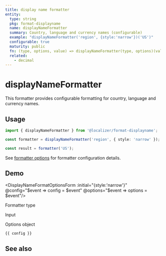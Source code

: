 ```yaml
---
title: display name formatter
entity:
  type: string
  pkg: format-displayname
  name: displayNameFormatter
  summary: Country, language and currency names (configurable)
  example: "displayNameFormatter('region', {style:'narrow'})('US')"
  configurable: true
  maturity: public
  fn: (type, options, value) => displayNameFormatter(type, options)(value)
  related:
    - decimal
---
```


# displayNameFormatter <Package name="format-displayname"/>

This formatter provides configurable formatting for country, language and currency names.

## Usage

```typescript twoslash
import { displayNameFormatter } from '@localizer/format-displayname';

const formatter = displayNameFormatter('region', { style: 'narrow' });

const result = formatter('US');
```

See [formatter options](./options.md) for formatter configuration details.

## Demo

<script setup>
  import { ref, computed, watch } from 'vue';
  import { NForm, NFormItem } from 'naive-ui/es/form';
  import { NInputNumber } from 'naive-ui/es/input-number';
  import { NSelect } from 'naive-ui/es/select';
  import { NDivider } from 'naive-ui/es/divider';
  import { NCollapse, NCollapseItem } from 'naive-ui/es/collapse';
  import { NDatePicker } from 'naive-ui/es/date-picker';
  import DisplayNameFormatOptionsForm from './DisplayNameFormatOptionsForm.vue';
  import { countryName, languageName, currencyName } from '@localizer/format';
  import { countries } from '../country-name';
  import { languages } from '../language-name';

  const type = ref('region');
  const typeOptions = ['region','language','currency','dateTimeField'].map(it => ({label: it, value: it}));

  const country = ref('US');
  const countryOptions = countries.map(it => ({label: `${it} - ${countryName(it).localize('en-US')}`, value: it}));

  const language = ref('en');
  const languageOptions = languages.map(it => ({label: `${it} - ${languageName(it).localize('en-US')}`, value: it}));

  const unit = ref('GBP');
  const unitOptions = Intl.supportedValuesOf('currency').map(currency => ({label: `${currency} - ${currencyName(currency).localize('en-US')}`, value: currency}));

  const dateTimeField = ref('year');
  const dateTimeFieldOptions = ["era", "year", "quarter", "month", "weekOfYear", "weekday", "day", "dayPeriod", "hour", "minute", "second", "timeZoneName"].map(it => ({label: it, value: it}))

    const value = computed(() => {
      switch(type.value){
        case 'language':
          if (!country.value) {
            return language.value;
          } else {
            return language.value + '-' + country.value;
          }
        case 'region':
          return country.value;
        case 'currency':
          return unit.value;
        case 'dateTimeField':
          return dateTimeField.value;
      }
    });


  const config = ref();
  const options = ref({});
</script>

<EntityDemo :args="[type, options, value]">

<DisplayNameFormatOptionsForm :initial="{style:'narrow'}" @config="$event => config = $event" @options="$event => options = $event"/>

<NDivider title-placement="left">Formatter type</NDivider>
<NFormItem label="Formatter type"><NSelect filterable v-model:value="type" :options="typeOptions"/></NFormItem>

<NDivider title-placement="left">Input</NDivider>
<NFormItem label="Currency" v-if="type==='currency'"><NSelect filterable v-model:value="unit" :options="unitOptions"/></NFormItem>
<NFormItem label="Language" v-if="type==='language'">
<NSelect filterable v-model:value="language" :options="languageOptions"/>
</NFormItem>
<NFormItem label="Country" v-if="type==='language' || type==='region'">
<NSelect filterable v-model:value="country" :options="countryOptions" clearable/>
</NFormItem>
<NFormItem label="Date/time field" v-if="type==='dateTimeField'"><NSelect filterable v-model:value="dateTimeField" :options="dateTimeFieldOptions"/></NFormItem>

<NDivider title-placement="left">Options object</NDivider>

```-vue
{{ config }}
```

</EntityDemo>

## See also

<Entities />
